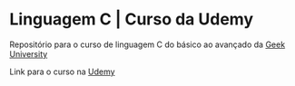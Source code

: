 # Linguagem C | Curso da Udemy

Repositório para o curso de linguagem C do básico ao avançado da [Geek University](https://www.geekuniversity.com.br/)<br>

Link para o curso na [Udemy](https://www.udemy.com/course/programacao-em-c-essencial/?fbclid=IwAR0gGWYtVxEX2adNEhQLPywZ-bOhrb30OvZ8oFX56cXqZZRnrdt6en3j4dA&utm_campaign=INTL-FB-PROS-DPA-Evergreen-BRA-Smartly-PT&utm_content=_._pd_1725384_._&utm_medium=udemyads&utm_source=facebook-intl&utm_term=_._ag_pt_br_dpa_prospecting_abc_lal_3_._ad_6287926234088_._)
